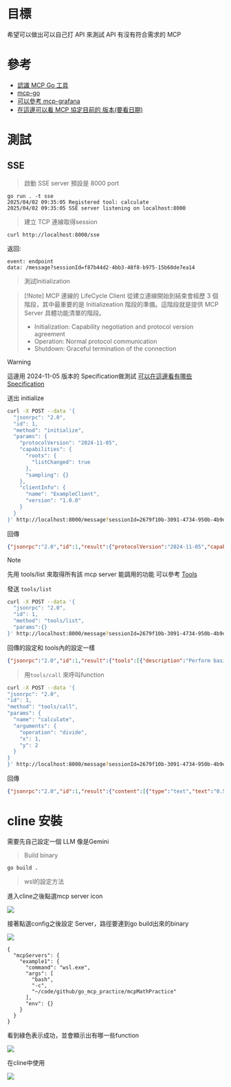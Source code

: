 # 目標

希望可以做出可以自己打 API 來測試 API 有沒有符合需求的 MCP

# 參考

- [認識 MCP Go 工具](https://ganhua.wang/mcp-go)
- [mcp-go](https://github.com/mark3labs/mcp-go/tree/main)
- [可以參考 mcp-grafana](https://github.com/grafana/mcp-grafana/blob/9287a51cdcdceb84768e6c57f598f9a525aee427/cmd/mcp-grafana/main.go#L5)
- [在這邊可以看 MCP 協定目前的 版本(要看日期)](https://spec.modelcontextprotocol.io/specification/)

# 測試

## SSE
> 啟動 SSE server
預設是 8000 port

```
go run . -t sse
2025/04/02 09:35:05 Registered tool: calculate
2025/04/02 09:35:05 SSE server listening on localhost:8000
```

> 建立 TCP 連線取得session 
```
curl http://localhost:8000/sse
```

返回:
```
event: endpoint
data: /message?sessionId=f87b44d2-4bb3-48f8-b975-15b60de7ea14
```

> 測試Initialization

> [!Note] MCP 連線的 LifeCycle
> Client 從建立連線開始到結束會經歷 3 個階段，其中最重要的是 Initializeation 階段的準備。這階段就是提供 MCP Server 具體功能清單的階段。
> - Initialization: Capability negotiation and protocol version agreement
> - Operation: Normal protocol communication
> - Shutdown: Graceful termination of the connection

> [!Warning]
> 這邊用 2024-11-05 版本的 Specification做測試
> [可以在這邊看有哪些Specification](https://spec.modelcontextprotocol.io/specification/2024-11-05/server/tools/)

送出 initialize 

```bash
curl -X POST --data '{
  "jsonrpc": "2.0",
  "id": 1,
  "method": "initialize",
  "params": {
    "protocolVersion": "2024-11-05",
    "capabilities": {
      "roots": {
        "listChanged": true
      },
      "sampling": {}
    },
    "clientInfo": {
      "name": "ExampleClient",
      "version": "1.0.0"
    }
  }
}' http://localhost:8000/message?sessionId=2679f10b-3091-4734-950b-4b9d27bc2b7d
```

回傳

```json
{"jsonrpc":"2.0","id":1,"result":{"protocolVersion":"2024-11-05","capabilities":{"tools":{}},"serverInfo":{"name":"mcp-practice","version":"0.0.1"}}}
```

> [!Note]
> 先用 tools/list 來取得所有該 mcp server 能調用的功能
> 可以參考 [Tools](https://spec.modelcontextprotocol.io/specification/2024-11-05/server/tools/)

發送 `tools/list`

```bash
curl -X POST --data '{
  "jsonrpc": "2.0",
  "id": 1,
  "method": "tools/list",
  "params":{}
}' http://localhost:8000/message?sessionId=2679f10b-3091-4734-950b-4b9d27bc2b7d
```

回傳的設定和 tools內的設定一樣
```json
{"jsonrpc":"2.0","id":1,"result":{"tools":[{"description":"Perform basic arithmetic operations","inputSchema":{"type":"object","properties":{"operation":{"description":"The operation to perform (add, subtract, multiply, divide)","enum":["add","substract","multiply","devide"],"type":"string"},"x":{"description":"First number that the operation will take","type":"number"},"y":{"description":"Second number that the operation will take","type":"number"}},"required":["operation","x","y"]},"name":"calculate"}]}}
```

> 用`tools/call` 來呼叫function

```bash
curl -X POST --data '{
"jsonrpc": "2.0",
"id": 1,
"method": "tools/call",
"params": {
  "name": "calculate",
  "arguments": {
    "operation": "divide",
    "x": 1,
    "y": 2
  }
}
}' http://localhost:8000/message?sessionId=2679f10b-3091-4734-950b-4b9d27bc2b7d
```

回傳
```json
{"jsonrpc":"2.0","id":1,"result":{"content":[{"type":"text","text":"0.50"}]}}
```

# cline 安裝

需要先自己設定一個 LLM 像是Gemini

> Build binary

```
go build .
```

> wsl的設定方法

進入cline之後點選mcp server icon

![](./README/cline_mcp_server_icon.png)

接著點選config之後設定 Server，路徑要連到go build出來的binary

![](./README/cline_mcp_setting.png)

```
{
  "mcpServers": {
    "example1": {
      "command": "wsl.exe",
      "args": [
        "bash",
        "-c",
        "~/code/github/go_mcp_practice/mcpMathPractice"
      ],
      "env": {}
    }
  }
}
```

看到綠色表示成功，並會顯示出有哪一些function

![](./README/cline_mcp_success.png)

在cline中使用

![](./README/cline_mcp_success_return.png)